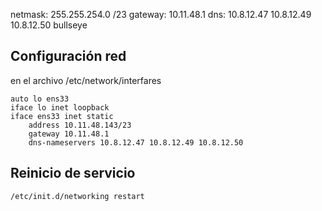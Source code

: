 netmask: 255.255.254.0  /23
gateway: 10.11.48.1
dns: 10.8.12.47 10.8.12.49 10.8.12.50
bullseye
## Configuración red
en el archivo /etc/network/interfares
```
auto lo ens33
iface lo inet loopback
iface ens33 inet static
	address 10.11.48.143/23
	gateway 10.11.48.1
	dns-nameservers 10.8.12.47 10.8.12.49 10.8.12.50
```
## Reinicio de servicio
```
/etc/init.d/networking restart
```